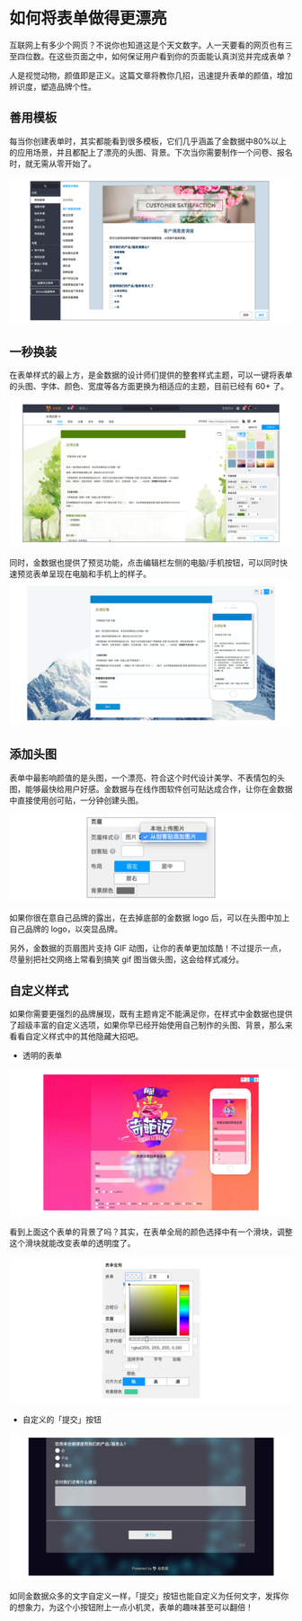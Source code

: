 # 如何将表单做得更漂亮

互联网上有多少个网页？不说你也知道这是个天文数字。人一天要看的网页也有三至四位数。在这些页面之中，如何保证用户看到你的页面能认真浏览并完成表单？

人是视觉动物，颜值即是正义。这篇文章将教你几招，迅速提升表单的颜值，增加辨识度，塑造品牌个性。

## 善用模板

每当你创建表单时，其实都能看到很多模板，它们几乎涵盖了金数据中80%以上的应用场景，并且都配上了漂亮的头图、背景。下次当你需要制作一个问卷、报名时，就无需从零开始了。

![](/assets/从模板创建.png)

## 一秒换装

在表单样式的最上方，是金数据的设计师们提供的整套样式主题，可以一键将表单的头图、字体、颜色、宽度等各方面更换为相适应的主题，目前已经有 60+ 了。

![](/assets/全局样式.png)

同时，金数据也提供了预览功能，点击编辑栏左侧的电脑\/手机按钮，可以同时快速预览表单呈现在电脑和手机上的样子。
![](/assets/样式预览.png)

## 添加头图

表单中最影响颜值的是头图，一个漂亮、符合这个时代设计美学、不表情包的头图，能够最快给用户好感。金数据与在线作图软件创可贴达成合作，让你在金数据中直接使用创可贴，一分钟创建头图。

![](/assets/从创客贴添加.png)

如果你很在意自己品牌的露出，在去掉底部的金数据 logo 后，可以在头图中加上自己品牌的 logo，以突显品牌。

另外，金数据的页眉图片支持 GIF 动图，让你的表单更加炫酷！不过提示一点，尽量别把社交网络上常看到搞笑 gif 图当做头图，这会给样式减分。

## 自定义样式

如果你需要更强烈的品牌展现，既有主题肯定不能满足你，在样式中金数据也提供了超级丰富的自定义选项，如果你早已经开始使用自己制作的头图、背景，那么来看看自定义样式中的其他隐藏大招吧。

* 透明的表单

![](/assets/表单透明.png)

看到上面这个表单的背景了吗？其实，在表单全局的颜色选择中有一个滑块，调整这个滑块就能改变表单的透明度了。

![](/assets/表单透明调节.png)

* 自定义的「提交」按钮

![](/assets/提交按钮.png)

如同金数据众多的文字自定义一样，「提交」按钮也能自定义为任何文字，发挥你的想象力，为这个小按钮附上一点小机灵，表单的趣味甚至可以翻倍！

